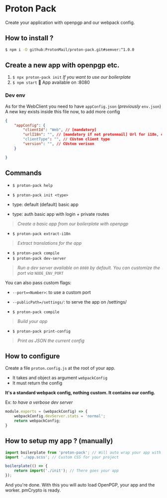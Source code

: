 # Proton Pack

Create your application with openpgp and our webpack config.

## How to install ?

```sh
$ npm i -D github:ProtonMail/proton-pack.git#semver:^1.0.0
``` 

## Create a new app with openpgp etc.

1. `$ npx proton-pack init` _If you want to use our boilerplate_
2. `$ npm start` :popcorn: App available on :8080

### Dev env

As for the WebClient you need to have `appConfig.json` (_previously_ `env.json`)<br>
A new key exists inside this file now, to add more config
```json
{
    "appConfig": {
        "clientId": "Web", // [mandatory]
        "urlI18n": "", // [mandatory if not protonmail] Url for i18n, ex: settings for protonmail-settings
        "clientType": "", // CUstom client type
        "version": "", // CUstom verison 
    }

}
```
## Commands

- `$ proton-pack help`

- `$ proton-pack init <type>`
- type: default (default) basic app
- type: auth basic app with login + private routes

> _Create a basic app from our boilerplate with openpgp_

- `$ proton-pack extract-i18n`

> _Extract translations for the app_

- `$ proton-pack compile`
- `$ proton-pack dev-server`

> _Run a dev server available on `8080` by default. You can customize the port via_ `NODE_ENV_PORT`

You can also pass custom flags:
- `--port=<Number>`: to use a custom port
- `--publicPath=/settings/`: to serve the app on /settings/

- `$ proton-pack compile`

> _Build your app_


- `$ proton-pack print-config`

> _Print as JSON the current config_

## How to configure

Create a file `proton.config.js` at the root of your app.

- It takes and object as argument `webpackConfig`
- It must return the config

**It's a standard webpack config, nothing custom. It contains our config.**

Ex: _to have a verbose dev server_
```js
module.exports = (webpackConfig) => {
    webpackConfig.devServer.stats = 'normal';
    return webpackConfig;
}
```

## How to setup my app ? (manually)

```js
import boilerplate from 'proton-pack'; // Will auto wrap your app with openpgp etc.
import './app.scss'; // Custom CSS for your project

boilerplate(() => {
    return import('./init'); // There goes your app
});
```
And you're done. With this you will auto load OpenPGP, your app and the worker. pmCrypto is ready.
